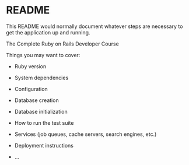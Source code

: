 # README

This README would normally document whatever steps are necessary to get the
application up and running.

The Complete Ruby on Rails Developer Course

Things you may want to cover:

* Ruby version

* System dependencies

* Configuration

* Database creation

* Database initialization

* How to run the test suite

* Services (job queues, cache servers, search engines, etc.)

* Deployment instructions

* ...
